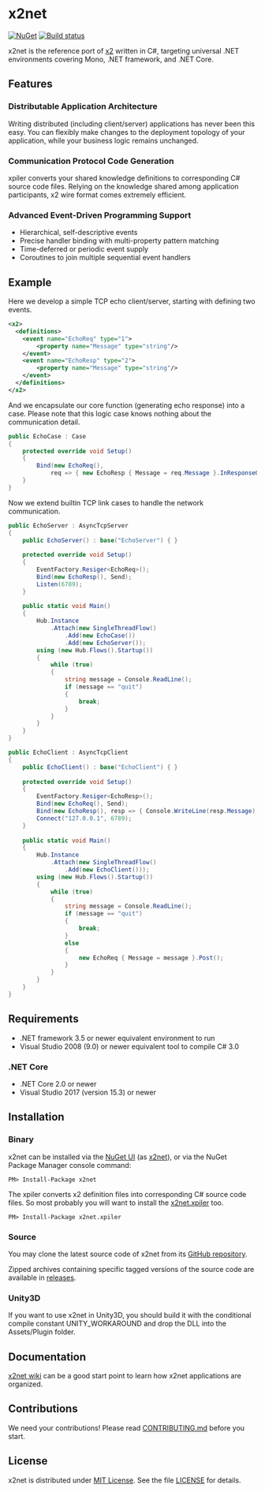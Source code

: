 x2net
=====

[![NuGet](http://img.shields.io/nuget/v/x2net.svg?style=flat)](https://www.nuget.org/packages/x2net/)
[![Build status](https://img.shields.io/appveyor/ci/jaykang920/x2net.svg?style=flat)](https://ci.appveyor.com/project/jaykang920/x2net)

x2net is the reference port of [x2](https://github.com/jaykang920/x2) written in
C#, targeting universal .NET environments covering Mono, .NET framework, and .NET
Core.

Features
--------

### Distributable Application Architecture

Writing distributed (including client/server) applications has never been this
easy. You can flexibly make changes to the deployment topology of your
application, while your business logic remains unchanged.

### Communication Protocol Code Generation

xpiler converts your shared knowledge definitions to corresponding C# source
code files. Relying on the knowledge shared among application participants, x2
wire format comes extremely efficient.

### Advanced Event-Driven Programming Support

* Hierarchical, self-descriptive events
* Precise handler binding with multi-property pattern matching
* Time-deferred or periodic event supply
* Coroutines to join multiple sequential event handlers

Example
-------

Here we develop a simple TCP echo client/server, starting with defining two events.

```xml
<x2>
  <definitions>
    <event name="EchoReq" type="1">
        <property name="Message" type="string"/>
    </event>
    <event name="EchoResp" type="2">
        <property name="Message" type="string"/>
    </event>
  </definitions>
</x2>
```

And we encapsulate our core function (generating echo response) into a case.
Please note that this logic case knows nothing about the communication detail.

```csharp
public EchoCase : Case
{
    protected override void Setup()
    {
        Bind(new EchoReq(),
            req => { new EchoResp { Message = req.Message }.InResponseOf(req).Post(); });
    }
}
```

Now we extend builtin TCP link cases to handle the network communication.

```csharp
public EchoServer : AsyncTcpServer
{
    public EchoServer() : base("EchoServer") { }
    
    protected override void Setup()
    {
        EventFactory.Resiger<EchoReq>();
        Bind(new EchoResp(), Send);
        Listen(6789);
    }
    
    public static void Main()
    {
        Hub.Instance
            .Attach(new SingleThreadFlow()
                .Add(new EchoCase())
                .Add(new EchoServer());
        using (new Hub.Flows().Startup())
        {
            while (true)
            {
                string message = Console.ReadLine();
                if (message == "quit")
                {
                    break;
                }
            }
        }
    }
}

public EchoClient : AsyncTcpClient
{
    public EchoClient() : base("EchoClient") { }
    
    protected override void Setup()
    {
        EventFactory.Resiger<EchoResp>();
        Bind(new EchoReq(), Send);
        Bind(new EchoResp(), resp => { Console.WriteLine(resp.Message); });
        Connect("127.0.0.1", 6789);
    }
    
    public static void Main()
    {
        Hub.Instance
            .Attach(new SingleThreadFlow()
                .Add(new EchoClient()));
        using (new Hub.Flows().Startup())
        {
            while (true)
            {
                string message = Console.ReadLine();
                if (message == "quit")
                {
                    break;
                }
                else
                {
                    new EchoReq { Message = message }.Post();
                }
            }
        }
    }
}
```

Requirements
------------

* .NET framework 3.5 or newer equivalent environment to run
* Visual Studio 2008 (9.0) or newer equivalent tool to compile C# 3.0

### .NET Core

* .NET Core 2.0 or newer
* Visual Studio 2017 (version 15.3) or newer

Installation
------------

### Binary

x2net can be installed via the [NuGet UI](https://docs.nuget.org/consume/package-manager-dialog) (as [x2net](https://www.nuget.org/packages/x2net)), or via the NuGet Package Manager console command:

    PM> Install-Package x2net

The xpiler converts x2 definition files into corresponding C# source code files.
So most probably you will want to install the [x2net.xpiler](https://www.nuget.org/packages/x2net.xpiler) too.

    PM> Install-Package x2net.xpiler

### Source

You may clone the latest source code of x2net from its [GitHub repository](https://github.com/jaykang920/x2net.git).

Zipped archives containing specific tagged versions of the source code are available in [releases](https://github.com/jaykang920/x2net/releases).

### Unity3D

If you want to use x2net in Unity3D, you should build it with the conditional
compile constant UNITY_WORKAROUND and drop the DLL into the Assets/Plugin folder.

Documentation
-------------

[x2net wiki](https://github.com/jaykang920/x2net/wiki) can be a good start point to learn how x2net applications are organized.

Contributions
-------------

We need your contributions! Please read [CONTRIBUTING.md](CONTRIBUTING.md) before you start.

License
-------

x2net is distributed under [MIT License](http://opensource.org/licenses/MIT).
See the file [LICENSE](LICENSE) for details.
